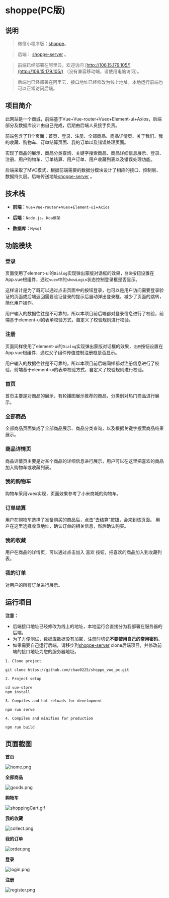 # shoppe(PC版)

## 说明

> 微信小程序版：[shoppe]( https://github.com/chao0225/shoppe_wx )。

> 后端： [shoppe-server](https://github.com/chao0225/shoppe_server) 。

> 前端已经部署在阿里云，欢迎访问 [http://106.15.179.105/](http://106.15.179.105/) （没有兼容移动端，请使用电脑访问）。

> 后端也已经部署在阿里云，接口地址已经修改为线上地址，本地运行前端也可以正常访问后端。

## 项目简介

此网站是一个商城，前端基于Vue+Vue-router+Vuex+Element-ui+Axios，后端部分及数据库设计由自己完成，后期由后端人员接手负责。

前端包含了11个页面：首页、登录、注册、全部商品、商品详情页、关于我们、我的收藏、购物车、订单结算页面、我的订单以及错误处理页面。

实现了商品的展示、商品分类查询、关键字搜索商品、商品详细信息展示、登录、注册、用户购物车、订单结算、用户订单、用户收藏列表以及错误处理功能。

后端采取了MVC模式，根据前端需要的数据分模块设计了相应的接口、控制层、数据持久层。后端传送地址[shoppe-server](https://github.com/chao0225/shoppe_server) 。

## 技术栈

- **前端：**`Vue`+`Vue-router`+`Vuex`+`Element-ui`+`Axios`

- **后端：**`Node.js`、`Koa框架`

- **数据库：**`Mysql`

## 功能模块

### 登录

页面使用了element-ui的`Dialog`实现弹出蒙版对话框的效果，`登录`按钮设置在App.vue根组件，通过`vuex`中的`showLogin`状态控制登录框是否显示。

这样设计是为了既可以通过点击页面中的按钮登录，也可以是用户访问需要登录验证的页面或后端返回需要验证登录的提示后自动弹出登录框，减少了页面的跳转，简化用户操作。

用户输入的数据往往是不可靠的，所以本项目前后端都对登录信息进行了校验，前端基于element-ui的表单校验方式，自定义了校验规则进行校验。

### 注册

页面同样使用了element-ui的`Dialog`实现弹出蒙版对话框的效果，`注册`按钮设置在App.vue根组件，通过父子组件传值控制注册框是否显示。

用户输入的数据往往是不可靠的，所以本项目前后端同样都对注册信息进行了校验，前端基于element-ui的表单校验方式，自定义了校验规则进行校验。

### 首页

首页主要是对商品的展示，有轮播图展示推荐的商品，分类别对热门商品进行展示。

### 全部商品

全部商品页面集成了全部商品展示、商品分类查询，以及根据关键字搜索商品结果展示。

### 商品详情页

商品详情页主要是对某个商品的详细信息进行展示，用户可以在这里把喜欢的商品加入购物车或收藏列表。

### 我的购物车

购物车采用vuex实现，页面效果参考了小米商城的购物车。

### 订单结算

用户在购物车选择了准备购买的商品后，点击“去结算”按钮，会来到该页面。
用户在这里选择收货地址，确认订单的相关信息，然后确认购买。

### 我的收藏

用户在商品的详情页，可以通过点击加入 喜欢 按钮，把喜欢的商品加入到收藏列表。

### 我的订单

对用户的所有订单进行展示。

## 运行项目

**注意：**

- 后端接口地址已经修改为线上的地址，本地运行会直接分为我部署在服务器的后端。
- 为了方便测试，数据库数据没有加密，注册时切记**不要使用自己的常用密码**。
- 如果需要自己运行后端，请移步到[shoppe-server](https://github.com/chao0225/shoppe_server) clone后端项目，并修改前端的接口地址为您的服务器地址。

```
1. Clone project

git clone https://github.com/chao0225/shoppe_vue_pc.git

2. Project setup

cd vue-store
npm install

3. Compiles and hot-reloads for development

npm run serve

4. Compiles and minifies for production

npm run build
```
## 页面截图

**首页**

![](https://images.gitee.com/uploads/images/2020/0317/154615_cffbacfe_6502229.png "home.png")

**全部商品**

![](https://images.gitee.com/uploads/images/2020/0317/154637_fa50ca7a_6502229.png "goods.png")

**购物车**

![](https://images.gitee.com/uploads/images/2020/0317/154737_f0417e36_6502229.gif "shoppingCart.gif")

**我的收藏**

![](https://images.gitee.com/uploads/images/2020/0317/154717_e2baa55c_6502229.png "collect.png")

**我的订单**

![](https://images.gitee.com/uploads/images/2020/0317/154756_5813ae89_6502229.png "order.png")

**登录**

![](https://images.gitee.com/uploads/images/2020/0317/154814_27bcc9f1_6502229.png "login.png")

**注册**

![](https://images.gitee.com/uploads/images/2020/0317/154827_2399157d_6502229.png "register.png")
